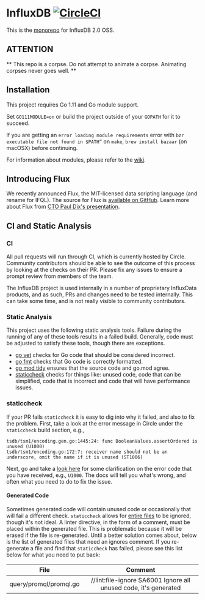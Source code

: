 # InfluxDB [![CircleCI](https://circleci.com/gh/influxdata/influxdb.svg?style=svg)](https://circleci.com/gh/influxdata/influxdb)

This is the [monorepo](https://danluu.com/monorepo/) for InfluxDB 2.0 OSS.

## ATTENTION

** This repo is a corpse. Do not attempt to animate a corpse. Animating corpses never goes well. **
## Installation

This project requires Go 1.11 and Go module support.

Set `GO111MODULE=on` or build the project outside of your `GOPATH` for it to succeed.

If you are getting an `error loading module requirements` error with `bzr executable file not found in $PATH”` on `make`, `brew install bazaar` (on macOSX) before continuing.

For information about modules, please refer to the [wiki](https://github.com/golang/go/wiki/Modules).

## Introducing Flux

We recently announced Flux, the MIT-licensed data scripting language (and rename for IFQL). The source for Flux is [available on GitHub](https://github.com/influxdata/flux). Learn more about Flux from [CTO Paul Dix's presentation](https://speakerdeck.com/pauldix/flux-number-fluxlang-a-new-time-series-data-scripting-language).

## CI and Static Analysis

### CI

All pull requests will run through CI, which is currently hosted by Circle.
Community contributors should be able to see the outcome of this process by looking at the checks on their PR.
Please fix any issues to ensure a prompt review from members of the team.

The InfluxDB project is used internally in a number of proprietary InfluxData products, and as such, PRs and changes need to be tested internally.
This can take some time, and is not really visible to community contributors.

### Static Analysis

This project uses the following static analysis tools. Failure during the running of any of these tools results in a failed build.
Generally, code must be adjusted to satisfy these tools, though there are exceptions.

 - [go vet](https://golang.org/cmd/vet/) checks for Go code that should be considered incorrect.
 - [go fmt](https://golang.org/cmd/gofmt/) checks that Go code is correctly formatted.
 - [go mod tidy](https://tip.golang.org/cmd/go/#hdr-Add_missing_and_remove_unused_modules) ensures that the source code and go.mod agree.
 - [staticcheck](http://next.staticcheck.io/docs/) checks for things like: unused code, code that can be simplified, code that is incorrect and code that will have performance issues.

### staticcheck 

If your PR fails `staticcheck` it is easy to dig into why it failed, and also to fix the problem.
First, take a look at the error message in Circle under the `staticcheck` build section, e.g.,

```
tsdb/tsm1/encoding.gen.go:1445:24: func BooleanValues.assertOrdered is unused (U1000)
tsdb/tsm1/encoding.go:172:7: receiver name should not be an underscore, omit the name if it is unused (ST1006)
```

Next, go and take a [look here](http://next.staticcheck.io/docs/checks) for some clarification on the error code that you have received, e.g., `U1000`.
The docs will tell you what's wrong, and often what you need to do to fix the issue. 

#### Generated Code

Sometimes generated code will contain unused code or occasionally that will fail a different check.
`staticcheck` allows for [entire files](http://next.staticcheck.io/docs/#ignoring-problems) to be ignored, though it's not ideal.
A linter directive, in the form of a comment, must be placed within the generated file.
This is problematic because it will be erased if the file is re-generated. 
Until a better solution comes about, below is the list of generated files that need an ignores comment.
If you re-generate a file and find that `staticcheck` has failed, please see this list below for what you need to put back:

| File  | Comment  |
|:-:|:-:|
| query/promql/promql.go  | //lint:file-ignore SA6001 Ignore all unused code, it's generated  |

